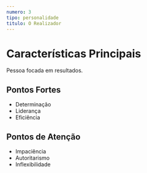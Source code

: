 ```yaml
---
numero: 3
tipo: personalidade
titulo: O Realizador
---
```


# Características Principais

Pessoa focada em resultados.

## Pontos Fortes

- Determinação
- Liderança
- Eficiência

## Pontos de Atenção

- Impaciência
- Autoritarismo
- Inflexibilidade
